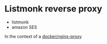 # Listmonk reverse proxy

- listmonk
- amazon SES

In the context of a [docker/nginx-proxy](https://github.com/nginx-proxy/nginx-proxy)
